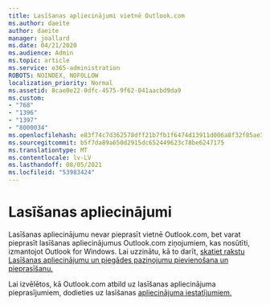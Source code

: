 ```yaml
---
title: Lasīšanas apliecinājumi vietnē Outlook.com
ms.author: daeite
author: daeite
manager: joallard
ms.date: 04/21/2020
ms.audience: Admin
ms.topic: article
ms.service: o365-administration
ROBOTS: NOINDEX, NOFOLLOW
localization_priority: Normal
ms.assetid: 8cae0e22-0dfc-4575-9f62-041aacbd9da9
ms.custom:
- "768"
- "1396"
- "1397"
- "8000034"
ms.openlocfilehash: e83f74c7d362578dff21b7fb1f6474d13911d006a8f32f85ae30bce73bf8fd52
ms.sourcegitcommit: b5f7da89a650d2915dc652449623c78be6247175
ms.translationtype: MT
ms.contentlocale: lv-LV
ms.lasthandoff: 08/05/2021
ms.locfileid: "53983424"
---
```

# <a name="read-receipts"></a>Lasīšanas apliecinājumi

Lasīšanas apliecinājumu nevar pieprasīt vietnē Outlook.com, bet varat pieprasīt lasīšanas apliecinājumus Outlook.com ziņojumiem, kas nosūtīti, izmantojot Outlook for Windows. Lai uzzinātu, kā to darīt, [skatiet rakstu Lasīšanas apliecinājumu un piegādes paziņojumu pievienošana un pieprasīšanu.](https://support.office.com/article/a34bf70a-4c2c-4461-b2a1-12e4a7a92141?wt.mc_id=Office_Outlook_com_Alchemy)
  
Lai izvēlētos, kā Outlook.com atbild uz lasīšanas apliecinājuma pieprasījumiem, dodieties uz lasīšanas [apliecinājuma iestatījumiem.](https://outlook.live.com/mail/options/mail/handling/readReceipts)
